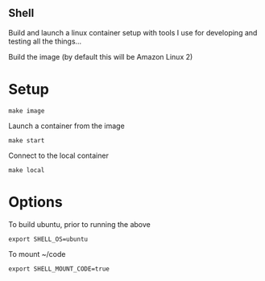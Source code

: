 ## Shell

Build and launch a linux container setup with tools I use for developing and testing all the things...

Build the image (by default this will be Amazon Linux 2)

# Setup

```
make image
```

Launch a container from the image

```
make start
```

Connect to the local container

```
make local
```

# Options

To build ubuntu, prior to running the above

```
export SHELL_OS=ubuntu
```

To mount ~/code

```
export SHELL_MOUNT_CODE=true
```
